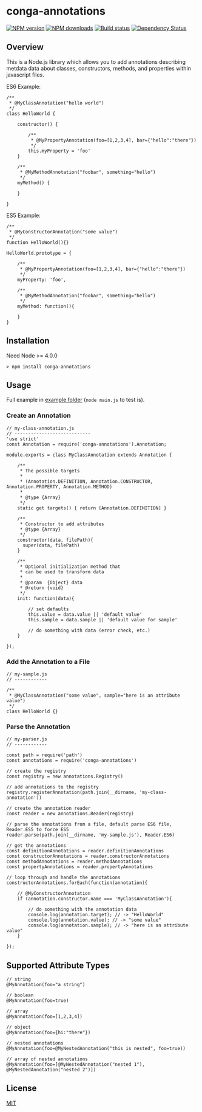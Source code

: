 # conga-annotations 

[![NPM version][npm-image]][npm-url]
[![NPM downloads][npm-download]][npm-url]
[![Build status][ci-image]][ci-url]
[![Dependency Status][daviddm-image]][daviddm-url]


## Overview

This is a Node.js library which allows you to add annotations describing metdata data
about classes, constructors, methods, and properties within javascript files.

ES6 Example:

    /**
     * @MyClassAnnotation("hello world")
     */
    class HelloWorld {

        constructor() {

            /**
             * @MyPropertyAnnotation(foo=[1,2,3,4], bar={"hello":"there"})
             */   
            this.myProperty = 'foo'
        }

        /**
         * @MyMethodAnnotation("foobar", something="hello")
         */
        myMethod() {

        }

    }

ES5 Example:

    /**
     * @MyConstructorAnnotation("some value")
     */
    function HelloWorld(){}

    HelloWorld.prototype = {
        
        /**
         * @MyPropertyAnnotation(foo=[1,2,3,4], bar={"hello":"there"})
         */
        myProperty: 'foo',

        /**
         * @MyMethodAnnotation("foobar", something="hello")
         */
        myMethod: function(){

        }
    }


## Installation
Need Node >= 4.0.0

    > npm install conga-annotations

## Usage

Full example in [example folder](https://github.com/congajs/conga-annotations/tree/master/example) (`node main.js` to test is). 

### Create an Annotation

    // my-class-annotation.js
    // ----------------------------
    'use strict'
    const Annotation = require('conga-annotations').Annotation;

    module.exports = class MyClassAnnotation extends Annotation {

        /**
         * The possible targets
         *
         * (Annotation.DEFINITION, Annotation.CONSTRUCTOR, Annotation.PROPERTY, Annotation.METHOD)
         *
         * @type {Array}
         */
        static get targets() { return [Annotation.DEFINITION] }

        /**
         * Constructor to add attributes
         * @type {Array}
         */
        constructor(data, filePath){
          super(data, filePath)        
        }
        
        /**
         * Optional initialization method that
         * can be used to transform data
         *
         * @param  {Object} data
         * @return {void}
         */
        init: function(data){

            // set defaults
            this.value = data.value || 'default value'
            this.sample = data.sample || 'default value for sample'

            // do something with data (error check, etc.)
        }
        
    });


### Add the Annotation to a File

    // my-sample.js
    // ------------

    /**
     * @MyClassAnnotation("some value", sample="here is an attribute value")
     */
    class HelloWorld {}

### Parse the Annotation

    // my-parser.js
    // ------------

    const path = require('path')
    const annotations = require('conga-annotations')

    // create the registry
    const registry = new annotations.Registry()

    // add annotations to the registry
    registry.registerAnnotation(path.join(__dirname, 'my-class-annotation'))

    // create the annotation reader
    const reader = new annotations.Reader(registry)

    // parse the annotations from a file, default parse ES6 file, Reader.ES5 to force ES5
    reader.parse(path.join(__dirname, 'my-sample.js'), Reader.ES6)

    // get the annotations
    const definitionAnnotations = reader.definitionAnnotations
    const constructorAnnotations = reader.constructorAnnotations
    const methodAnnotations = reader.methodAnnotations
    const propertyAnnotations = reader.propertyAnnotations

    // loop through and handle the annotations
    constructorAnnotations.forEach(function(annotation){

        // @MyConstructorAnnotation
        if (annotation.constructor.name === 'MyClassAnnotation'){

            // do something with the annotation data
            console.log(annotation.target); // -> "HelloWorld"
            console.log(annotation.value); // -> "some value"
            console.log(annotation.sample); // -> "here is an attribute value"
        }

    });

## Supported Attribute Types

    // string
    @MyAnnotation(foo="a string")

    // boolean
    @MyAnnotation(foo=true)

    // array
    @MyAnnotation(foo=[1,2,3,4])

    // object
    @MyAnnotation(foo={hi:"there"})

    // nested annotations
    @MyAnnotation(foo=@MyNestedAnnotation("this is nested", foo=true))

    // array of nested annotations
    @MyAnnotation(foo=[@MyNestedAnnotation("nested 1"), @MyNestedAnnotation("nested 2")])

## License
[MIT](https://github.com/conga/conga-annotations/blob/master/LICENSE)

[npm-image]: https://img.shields.io/npm/v/conga-annotations.svg?style=flat-square
[npm-url]: https://npmjs.org/package/conga-annotations
[npm-download]: https://img.shields.io/npm/dt/conga-annotations.svg
[ci-image]: https://travis-ci.org/congajs/conga-annotations.svg?branch=master
[ci-url]: https://travis-ci.org/congajs/conga-annotations
[daviddm-image]: http://img.shields.io/david/congajs/conga-annotations.svg?style=flat-square
[daviddm-url]: https://david-dm.org/congajs/conga-annotations
[codeclimate-image]: https://img.shields.io/codeclimate/github/congajs/conga-annotations.svg?style=flat-square
[codeclimate-url]: https://codeclimate.com/github/congajs/conga-annotations



